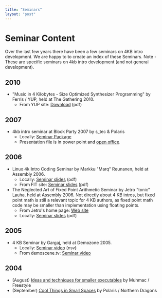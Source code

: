 ```yaml
---
title: "Seminars"
layout: "post"
---
```


# Seminar Content

Over the last few years there have been a few seminars on 4KB intro development. We are happy to to create an index of these Seminars. Note - These are specific seminars on 4kb intro development (and not general development).

## 2010
* "Music in 4 Kilobytes - Size Optimized Synthesizer Programming" by Ferris / YUP, held at The Gathering 2010.
    * From YUP site: [Download](ftp://ftp.untergrund.net/users/thygrion/sosp.zip) (pdf)

## 2007
* 4kb intro seminar at Block Party 2007 by s_tec & Polaris
    * Locally: [Seminar Package](ftp://ftp.untergrund.net/users/in4kadmin/files/block.party.2007_4k_seminar.zip)
    * Presentation file is in power point and [open office](http://download.openoffice.org/).

## 2006
* Linux 4k Intro Coding Seminar by Markku "Marq" Reunanen, held at Assembly 2006.
    * Locally: [Seminar slides](ftp://ftp.untergrund.net/users/in4kadmin/files/Linux_4k_Intro_Coding_asm06.pdf) (pdf)
    * From FIT site: [Seminar slides](http://ftp.kameli.net/pub/fit/misc/presis_asm06.pdf) (pdf)
* The Neglected Art of Fixed Point Arithmetic Seminar by Jetro "tonic" Lauha, held at Assembly 2006. Not directly about 4 KB intros, but fixed point math is still a relevant topic for 4 KB authors, as fixed point math code may be smaller than implementation using floating points.
    * From Jetro's home page: [Web site](http://jet.ro/creations#fixedpoint)
    * Locally: [Seminar slides](ftp://ftp.untergrund.net/users/in4kadmin/files/The_neglected_art_of_Fixed_Point_arithmetic_20060913.pdf) (pdf)

## 2005
* 4 KB Seminar by Gargaj, held at Demozone 2005.
    * Locally: [Seminar video](ftp://ftp.untergrund.net/users/in4kadmin/files/demoscene.tv_seminar_4k_by_gargaj_seminar__main.nsv) (nsv)
    * From demoscene.tv: [Seminar video](http://vod.demoscene.tv/demoscene.tv_seminar_4k_by_gargaj_seminar__main.nsv)

## 2004
* (August) [Ideas and techniques for smaller executables](Ideas-and-techniques-for-smaller-executables-Seminar) by Muhmac / Freestyle
* (September) [Cool Things in Small Spaces](Cool-Things-in-Small-Spaces-Seminar) by Polaris / Northern Dragons
